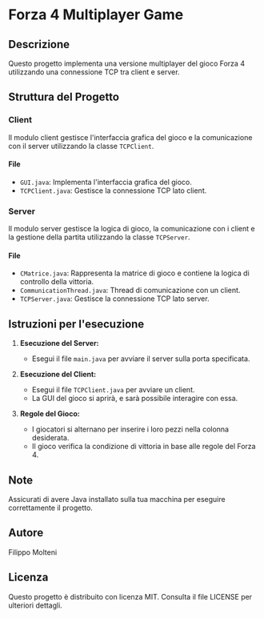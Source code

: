 # Forza 4 Multiplayer Game

## Descrizione
Questo progetto implementa una versione multiplayer del gioco Forza 4 utilizzando una connessione TCP tra client e server.

## Struttura del Progetto

### Client
Il modulo client gestisce l'interfaccia grafica del gioco e la comunicazione con il server utilizzando la classe `TCPClient`.

#### File
- `GUI.java`: Implementa l'interfaccia grafica del gioco.
- `TCPClient.java`: Gestisce la connessione TCP lato client.

### Server
Il modulo server gestisce la logica di gioco, la comunicazione con i client e la gestione della partita utilizzando la classe `TCPServer`.

#### File
- `CMatrice.java`: Rappresenta la matrice di gioco e contiene la logica di controllo della vittoria.
- `CommunicationThread.java`: Thread di comunicazione con un client.
- `TCPServer.java`: Gestisce la connessione TCP lato server.

## Istruzioni per l'esecuzione

1. **Esecuzione del Server:**
   - Esegui il file `main.java` per avviare il server sulla porta specificata.

2. **Esecuzione del Client:**
   - Esegui il file `TCPClient.java` per avviare un client.
   - La GUI del gioco si aprirà, e sarà possibile interagire con essa.

3. **Regole del Gioco:**
   - I giocatori si alternano per inserire i loro pezzi nella colonna desiderata.
   - Il gioco verifica la condizione di vittoria in base alle regole del Forza 4.

## Note
Assicurati di avere Java installato sulla tua macchina per eseguire correttamente il progetto.

## Autore
Filippo Molteni

## Licenza
Questo progetto è distribuito con licenza MIT. Consulta il file LICENSE per ulteriori dettagli.
